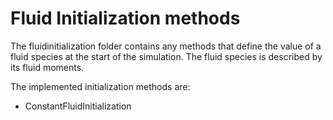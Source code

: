 # Fluid Initialization methods

The fluidinitialization folder contains any methods that define the value of a fluid species at the start of the simulation. The fluid species is described by its fluid moments.

The implemented initialization methods are: 
- ConstantFluidInitialization